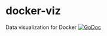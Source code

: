# docker-viz
Data visualization for Docker [![GoDoc](https://godoc.org/github.com/Treeptik/docker-viz?status.svg)](https://godoc.org/github.com/Treeptik/docker-viz)


